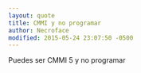 ```yaml
---
layout: quote
title: CMMI y no programar
author: Necroface
modified: 2015-05-24 23:07:50 -0500
---
```

Puedes ser CMMI 5 y no programar
